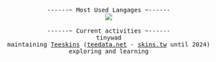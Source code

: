 <p align="center">
<!--     <b><samp>theobori</samp></b> -->
<!--     <br> -->
    <br>
  <samp>
    ------~ Most Used Langages ~------
  </samp>
  <br>
 
  <img src="https://github-readme-stats.vercel.app/api/top-langs?username=theobori&langs_count=10&hide=makefile&hide_border=true&include_all_commits=true&count_private=true&layout=compact&card_width=1&theme=graywhite&custom_title=%20">
  <br>
  <br>
 
  <samp>
  ------~ Current activities ~------
  </samp>
  <br>
  
  <samp>
    tinywad
    <br>
    maintaining <a href=https://github.com/Teeskins>Teeskins</a> (<a href="https://teedata.net">teedata.net</a> - <a href="https://skins.tw">skins.tw</a> until 2024)
    <br>
    exploring and learning
  </samp>
</p>
